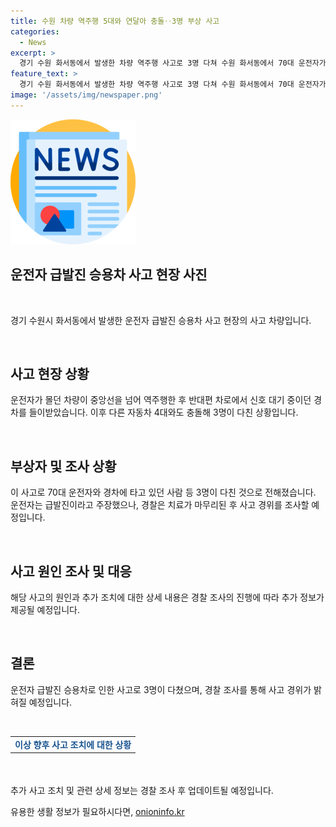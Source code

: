 ```yaml
---
title: 수원 차량 역주행 5대와 연달아 충돌‥3명 부상 사고
categories:
  - News
excerpt: >
  경기 수원 화서동에서 발생한 차량 역주행 사고로 3명 다쳐 수원 화서동에서 70대 운전자가 승용차를 역주행하여 경차와 4대의 충돌을 일으켰습니다. 사고로 70대 운전자와 경차 탑승자 등 3명이 다쳤으며, 운전자는 급발진 주장하고 경찰 조사 중입니다.
feature_text: >
  경기 수원 화서동에서 발생한 차량 역주행 사고로 3명 다쳐 수원 화서동에서 70대 운전자가 승용차를 역주행하여 경차와 4대의 충돌을 일으켰습니다. 사고로 70대 운전자와 경차 탑승자 등 3명이 다쳤으며, 운전자는 급발진 주장하고 경찰 조사 중입니다.
image: '/assets/img/newspaper.png'
---
```


<p><img src="/assets/img/newspaper.png" alt="kimp 속보" /></p>

<h2 data-ke-size="size26">운전자 급발진 승용차 사고 현장 사진</h2>

<p data-ke-size="size16">&nbsp;</p>

<p>경기 수원시 화서동에서 발생한 운전자 급발진 승용차 사고 현장의 사고 차량입니다.</p>

<p data-ke-size="size16">&nbsp;</p>

<h2 data-ke-size="size26">사고 현장 상황</h2>

<p data-ke-size="size16">운전자가 몰던 차량이 중앙선을 넘어 역주행한 후 반대편 차로에서 신호 대기 중이던 경차를 들이받았습니다. 이후 다른 자동차 4대와도 충돌해 3명이 다친 상황입니다.</p>

<p data-ke-size="size16">&nbsp;</p>

<h2 data-ke-size="size26">부상자 및 조사 상황</h2>

<p data-ke-size="size16">이 사고로 70대 운전자와 경차에 타고 있던 사람 등 3명이 다친 것으로 전해졌습니다. 운전자는 급발진이라고 주장했으나, 경찰은 치료가 마무리된 후 사고 경위를 조사할 예정입니다.</p>

<p data-ke-size="size16">&nbsp;</p>

<h2 data-ke-size="size26">사고 원인 조사 및 대응</h2>

<p data-ke-size="size16">해당 사고의 원인과 추가 조치에 대한 상세 내용은 경찰 조사의 진행에 따라 추가 정보가 제공될 예정입니다.</p>

<p data-ke-size="size16">&nbsp;</p>

<h2 data-ke-size="size26">결론</h2>

<p data-ke-size="size16">운전자 급발진 승용차로 인한 사고로 3명이 다쳤으며, 경찰 조사를 통해 사고 경위가 밝혀질 예정입니다.</p>

<p data-ke-size="size16">&nbsp;</p>

<table style="width: 713px; height: 31px; margin-left: auto; margin-right: auto;" border="0">
<tbody>
<tr>
<td style="text-align: center; height: 17px;"><b><span style="color: #1a5490;">이상 향후 사고 조치에 대한 상황</span></b></td>
</tr>
</tbody>
</table>

<p data-ke-size="size16">&nbsp;</p>

<p>추가 사고 조치 및 관련 상세 정보는 경찰 조사 후 업데이트될 예정입니다.</p>
유용한 생활 정보가 필요하시다면, <a href="https://onioninfo.kr" rel="dofollow">onioninfo.kr</a>


